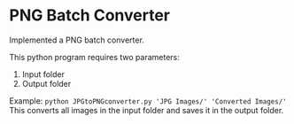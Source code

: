# PNG Batch Converter
Implemented a PNG batch converter.

This python program requires two parameters:
1) Input folder
2) Output folder
   
Example: `python JPGtoPNGconverter.py 'JPG Images/' 'Converted Images/'`
This converts all images in the input folder and saves it in the output folder. 
